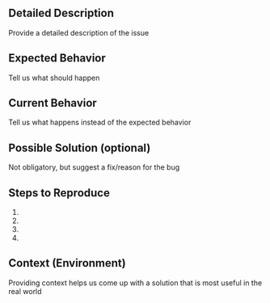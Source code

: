 <!--- Issue tracker is **ONLY** used for reporting bugs or issues. -->

<!--- Provide a general summary of the issue in the Title above -->

## Detailed Description
Provide a detailed description of the issue

## Expected Behavior
Tell us what should happen

## Current Behavior
Tell us what happens instead of the expected behavior

## Possible Solution (optional)
Not obligatory, but suggest a fix/reason for the bug

## Steps to Reproduce
<!--- Provide a link to a live example, or an unambiguous set of steps to -->
<!--- reproduce this bug. Include code to reproduce, if relevant -->
1.
2.
3.
4.

## Context (Environment)
Providing context helps us come up with a solution that is most useful in the real world

